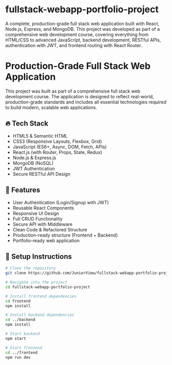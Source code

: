 # fullstack-webapp-portfolio-project
A complete, production-grade full stack web application built with React, Node.js, Express, and MongoDB. This project was developed as part of a comprehensive web development course, covering everything from HTML/CSS to advanced JavaScript, backend development, RESTful APIs, authentication with JWT, and frontend routing with React Router.
# Production-Grade Full Stack Web Application

This project was built as part of a comprehensive full stack web development course. The application is designed to reflect real-world, production-grade standards and includes all essential technologies required to build modern, scalable web applications.

## 🔥 Tech Stack

- HTML5 & Semantic HTML
- CSS3 (Responsive Layouts, Flexbox, Grid)
- JavaScript (ES6+, Async, DOM, Fetch, APIs)
- React.js (with Router, Props, State, Redux)
- Node.js & Express.js
- MongoDB (NoSQL)
- JWT Authentication
- Secure RESTful API Design

## 🎯 Features

- User Authentication (Login/Signup with JWT)
- Reusable React Components
- Responsive UI Design
- Full CRUD Functionality
- Secure API with Middleware
- Clean Code & Refactored Structure
- Production-ready structure (Frontend + Backend)
- Portfolio-ready web application

## 🚀 Setup Instructions

```bash
# Clone the repository
git clone https://github.com/JuniorView/fullstack-webapp-portfolio-project.git

# Navigate into the project
cd fullstack-webapp-portfolio-project

# Install frontend dependencies
cd frontend
npm install

# Install backend dependencies
cd ../backend
npm install

# Start backend
npm start

# Start frontend
cd ../frontend
npm run dev

